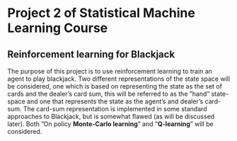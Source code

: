 # Project 2 of Statistical Machine Learning Course
## Reinforcement learning for Blackjack   

The purpose of this project is to use reinforcement learning to train an agent to play
blackjack. Two different representations of the state space will be considered, one which
is based on representing the state as the set of cards and the dealer’s card sum, this will
be referred to as the ”hand” state-space and one that represents the state as the agent’s
and dealer’s card-sum. The card-sum representation is implemented in some standard
approaches to Blackjack, but is somewhat flawed (as will be discussed later). Both ”On policy **Monte-Carlo learning**” and ”**Q-learning**” will be considered.
